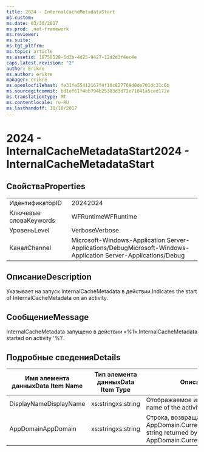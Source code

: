 ```yaml
---
title: 2024 - InternalCacheMetadataStart
ms.custom: 
ms.date: 03/30/2017
ms.prod: .net-framework
ms.reviewer: 
ms.suite: 
ms.tgt_pltfrm: 
ms.topic: article
ms.assetid: 18758528-6d3b-4d25-9427-12d2d3f4ec4e
caps.latest.revision: "2"
author: Erikre
ms.author: erikre
manager: erikre
ms.openlocfilehash: fe31fe55412167f4f10c827769d0de701dc31c6b
ms.sourcegitcommit: bd1ef61f4bb794b25383d3d72e71041a5ced172e
ms.translationtype: MT
ms.contentlocale: ru-RU
ms.lasthandoff: 10/18/2017
---
```

# <a name="2024---internalcachemetadatastart"></a><span data-ttu-id="47ffe-102">2024 - InternalCacheMetadataStart</span><span class="sxs-lookup"><span data-stu-id="47ffe-102">2024 - InternalCacheMetadataStart</span></span>
## <a name="properties"></a><span data-ttu-id="47ffe-103">Свойства</span><span class="sxs-lookup"><span data-stu-id="47ffe-103">Properties</span></span>  
  
|||  
|-|-|  
|<span data-ttu-id="47ffe-104">Идентификатор</span><span class="sxs-lookup"><span data-stu-id="47ffe-104">ID</span></span>|<span data-ttu-id="47ffe-105">2024</span><span class="sxs-lookup"><span data-stu-id="47ffe-105">2024</span></span>|  
|<span data-ttu-id="47ffe-106">Ключевые слова</span><span class="sxs-lookup"><span data-stu-id="47ffe-106">Keywords</span></span>|<span data-ttu-id="47ffe-107">WFRuntime</span><span class="sxs-lookup"><span data-stu-id="47ffe-107">WFRuntime</span></span>|  
|<span data-ttu-id="47ffe-108">Уровень</span><span class="sxs-lookup"><span data-stu-id="47ffe-108">Level</span></span>|<span data-ttu-id="47ffe-109">Verbose</span><span class="sxs-lookup"><span data-stu-id="47ffe-109">Verbose</span></span>|  
|<span data-ttu-id="47ffe-110">Канал</span><span class="sxs-lookup"><span data-stu-id="47ffe-110">Channel</span></span>|<span data-ttu-id="47ffe-111">Microsoft-Windows-Application Server-Applications/Debug</span><span class="sxs-lookup"><span data-stu-id="47ffe-111">Microsoft-Windows-Application Server-Applications/Debug</span></span>|  
  
## <a name="description"></a><span data-ttu-id="47ffe-112">Описание</span><span class="sxs-lookup"><span data-stu-id="47ffe-112">Description</span></span>  
 <span data-ttu-id="47ffe-113">Указывает на запуск InternalCacheMetadata в действии.</span><span class="sxs-lookup"><span data-stu-id="47ffe-113">Indicates the start of InternalCacheMetadata on an activity.</span></span>  
  
## <a name="message"></a><span data-ttu-id="47ffe-114">Сообщение</span><span class="sxs-lookup"><span data-stu-id="47ffe-114">Message</span></span>  
 <span data-ttu-id="47ffe-115">InternalCacheMetadata запущено в действии «%1».</span><span class="sxs-lookup"><span data-stu-id="47ffe-115">InternalCacheMetadata started on activity '%1'.</span></span>  
  
## <a name="details"></a><span data-ttu-id="47ffe-116">Подробные сведения</span><span class="sxs-lookup"><span data-stu-id="47ffe-116">Details</span></span>  
  
|<span data-ttu-id="47ffe-117">Имя элемента данных</span><span class="sxs-lookup"><span data-stu-id="47ffe-117">Data Item Name</span></span>|<span data-ttu-id="47ffe-118">Тип элемента данных</span><span class="sxs-lookup"><span data-stu-id="47ffe-118">Data Item Type</span></span>|<span data-ttu-id="47ffe-119">Описание</span><span class="sxs-lookup"><span data-stu-id="47ffe-119">Description</span></span>|  
|--------------------|--------------------|-----------------|  
|<span data-ttu-id="47ffe-120">DisplayName</span><span class="sxs-lookup"><span data-stu-id="47ffe-120">DisplayName</span></span>|<span data-ttu-id="47ffe-121">xs:string</span><span class="sxs-lookup"><span data-stu-id="47ffe-121">xs:string</span></span>|<span data-ttu-id="47ffe-122">Отображаемое имя действия.</span><span class="sxs-lookup"><span data-stu-id="47ffe-122">The display name of the activity.</span></span>|  
|<span data-ttu-id="47ffe-123">AppDomain</span><span class="sxs-lookup"><span data-stu-id="47ffe-123">AppDomain</span></span>|<span data-ttu-id="47ffe-124">xs:string</span><span class="sxs-lookup"><span data-stu-id="47ffe-124">xs:string</span></span>|<span data-ttu-id="47ffe-125">Строка, возвращаемая AppDomain.CurrentDomain.FriendlyName.</span><span class="sxs-lookup"><span data-stu-id="47ffe-125">The string returned by AppDomain.CurrentDomain.FriendlyName.</span></span>|

